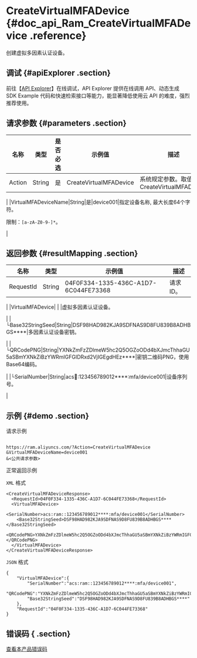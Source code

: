 # CreateVirtualMFADevice {#doc_api_Ram_CreateVirtualMFADevice .reference}

创建虚拟多因素认证设备。

## 调试 {#apiExplorer .section}

前往【[API Explorer](https://api.aliyun.com/#product=Ram&api=CreateVirtualMFADevice)】在线调试，API Explorer 提供在线调用 API、动态生成 SDK Example 代码和快速检索接口等能力，能显著降低使用云 API 的难度，强烈推荐使用。

## 请求参数 {#parameters .section}

|名称|类型|是否必选|示例值|描述|
|--|--|----|---|--|
|Action|String|是|CreateVirtualMFADevice|系统规定参数。取值：CreateVirtualMFADevice

 |
|VirtualMFADeviceName|String|是|device001|指定设备名称, 最大长度64个字符。

 限制：`[a-zA-Z0-9-]*`。

 |

## 返回参数 {#resultMapping .section}

|名称|类型|示例值|描述|
|--|--|---|--|
|RequestId|String|04F0F334-1335-436C-A1D7-6C044FE73368|请求ID。

 |
|VirtualMFADevice| | |虚拟多因素认证设备。

 |
|└Base32StringSeed|String|DSF98HAD982KJA9SDFNAS9D8FU839B8ADHBGS\*\*\*\*|多因素认证设备密钥。

 |
|└QRCodePNG|String|YXNkZmFzZDlmeW5hc2Q5OGZoODd4bXJmcThhaGU5aSBmYXNkZiBzYWRmIGFGIDRxd2VjIGEgdHEz\*\*\*\*|密钥二维码PNG，使用Base64编码。

 |
|└SerialNumber|String|acs:ram::123456789012\*\*\*\*:mfa/device001|设备序列号。

 |

## 示例 {#demo .section}

请求示例

``` {#request_demo}

https://ram.aliyuncs.com/?Action=CreateVirtualMFADevice
&VirtualMFADeviceName=device001
&<公共请求参数>

```

正常返回示例

`XML` 格式

``` {#xml_return_success_demo}
<CreateVirtualMFADeviceResponse>
  <RequestId>04F0F334-1335-436C-A1D7-6C044FE73368</RequestId>
  <VirtualMFADevice>
    <SerialNumber>acs:ram::123456789012****:mfa/device001</SerialNumber>
    <Base32StringSeed>DSF98HAD982KJA9SDFNAS9D8FU839B8ADHBGS****</Base32StringSeed>
    <QRCodePNG>YXNkZmFzZDlmeW5hc2Q5OGZoODd4bXJmcThhaGU5aSBmYXNkZiBzYWRmIGFGIDRxd2VjIGEgdHEz****</QRCodePNG>
  </VirtualMFADevice>
</CreateVirtualMFADeviceResponse>

```

`JSON` 格式

``` {#json_return_success_demo}
{
	"VirtualMFADevice":{
		"SerialNumber":"acs:ram::123456789012****:mfa/device001",
		"QRCodePNG":"YXNkZmFzZDlmeW5hc2Q5OGZoODd4bXJmcThhaGU5aSBmYXNkZiBzYWRmIGFGIDRxd2VjIGEgdHEz****",
		"Base32StringSeed":"DSF98HAD982KJA9SDFNAS9D8FU839B8ADHBGS****"
	},
	"RequestId":"04F0F334-1335-436C-A1D7-6C044FE73368"
}
```

## 错误码 { .section}

[查看本产品错误码](https://error-center.aliyun.com/status/product/Ram)

